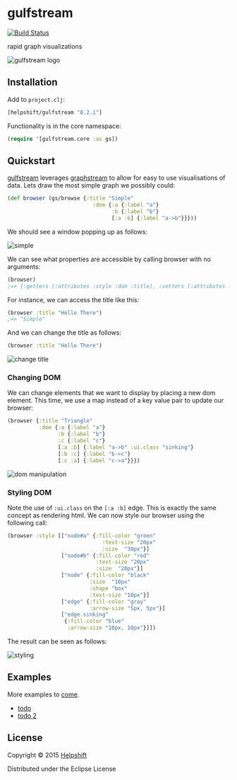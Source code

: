 # gulfstream

[![Build Status](https://travis-ci.org/helpshift/hydrox.svg?branch=master)](https://travis-ci.org/helpshift/gulfstream)

rapid graph visualizations

![gulfstream logo](https://raw.githubusercontent.com/helpshift/gulfstream/master/template/assets/img/gulfstream.png)

## Installation

Add to `project.clj`:

```clojure
[helpshift/gulfstream "0.2.1"]
```

Functionality is in the core namespace:

```clojure
(require '[gulfstream.core :as gs])
```

## Quickstart

[gulfstream]() leverages [graphstream](http://graphstream-project.org/) to allow for easy to use visualisations of data. Lets draw the most simple graph we possibly could:

```clojure
(def browser (gs/browse {:title "Simple"
                           :dom {:a {:label "a"}
                                 :b {:label "b"}
                                 [:a :b] {:label "a->b"}}}))
```

We should see a window popping up as follows:

![simple](https://cloud.githubusercontent.com/assets/1455572/9192352/fab7bf3a-4027-11e5-8fd6-19d4f5d9d4d5.png)

We can see what properties are accessible by calling browser with no arguments:

```clojure
(browser)
;=> {:getters (:attributes :style :dom :title), :setters (:attributes :style :dom :title)}
```

For instance, we can access the title like this:

```clojure
(browser :title "Hello There")
;=> "Simple"
```

And we can change the title as follows:

```clojure
(browser :title "Hello There")
```

![change title](https://cloud.githubusercontent.com/assets/1455572/9192531/94734b02-4029-11e5-81e7-09696d775116.png)

### Changing DOM

We can change elements that we want to display by placing a new dom element. This time, we use a map instead of a key value pair to update our browser:

```clojure
(browser {:title "Triangle"
          :dom {:a {:label "a"}
                :b {:label "b"}
                :c {:label "c"}
                [:a :b] {:label "a->b" :ui.class "sinking"}
                [:b :c] {:label "b->c"}
                [:c :a] {:label "c->a"}}})
```

![dom manipulation](https://cloud.githubusercontent.com/assets/1455572/9192577/d64d3d58-4029-11e5-93a7-0dc5813ea5e8.png)

### Styling DOM

Note the use of `:ui.class` on the `[:a :b]` edge. This is exactly the same concept as rendering html. We can now style our browser using the following call:

```clojure
(browser :style [["node#a" {:fill-color "green"
                              :text-size "20px"
                              :size  "30px"}]
                 ["node#b" {:fill-color "red"
                            :text-size "20px"
                            :size  "20px"}]
                 ["node" {:fill-color "black"
                          :size  "10px"
                          :shape "box"
                          :text-size "10px"}]
                 ["edge" {:fill-color "gray"
                          :arrow-size "5px, 5px"}]
                 ["edge.sinking"
                  {:fill-color "blue"
                   :arrow-size "10px, 10px"}]])
```

The result can be seen as follows:

![styling](https://cloud.githubusercontent.com/assets/1455572/9192614/30473fe8-402a-11e5-8275-2b48cb86f953.png)


## Examples

More examples to [come](http://openflights.org/data.html).
 - [todo](http://personality-testing.info/_rawdata/)
 - [todo 2](http://arcane-coast-3553.herokuapp.com/snas/3)

## License

Copyright © 2015 [Helpshift](http://www.helpshift.com)

Distributed under the Eclipse License
